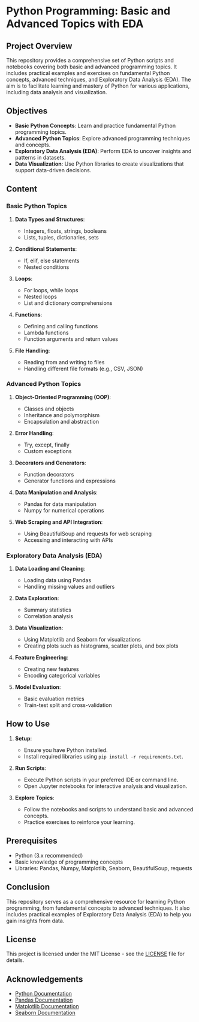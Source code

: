 # Python Programming: Basic and Advanced Topics with EDA

## Project Overview
This repository provides a comprehensive set of Python scripts and notebooks covering both basic and advanced programming topics. It includes practical examples and exercises on fundamental Python concepts, advanced techniques, and Exploratory Data Analysis (EDA). The aim is to facilitate learning and mastery of Python for various applications, including data analysis and visualization.

## Objectives
- **Basic Python Concepts**: Learn and practice fundamental Python programming topics.
- **Advanced Python Topics**: Explore advanced programming techniques and concepts.
- **Exploratory Data Analysis (EDA)**: Perform EDA to uncover insights and patterns in datasets.
- **Data Visualization**: Use Python libraries to create visualizations that support data-driven decisions.

## Content

### **Basic Python Topics**
1. **Data Types and Structures**:
   - Integers, floats, strings, booleans
   - Lists, tuples, dictionaries, sets

2. **Conditional Statements**:
   - If, elif, else statements
   - Nested conditions

3. **Loops**:
   - For loops, while loops
   - Nested loops
   - List and dictionary comprehensions

4. **Functions**:
   - Defining and calling functions
   - Lambda functions
   - Function arguments and return values

5. **File Handling**:
   - Reading from and writing to files
   - Handling different file formats (e.g., CSV, JSON)

### **Advanced Python Topics**
1. **Object-Oriented Programming (OOP)**:
   - Classes and objects
   - Inheritance and polymorphism
   - Encapsulation and abstraction

2. **Error Handling**:
   - Try, except, finally
   - Custom exceptions

3. **Decorators and Generators**:
   - Function decorators
   - Generator functions and expressions

4. **Data Manipulation and Analysis**:
   - Pandas for data manipulation
   - Numpy for numerical operations

5. **Web Scraping and API Integration**:
   - Using BeautifulSoup and requests for web scraping
   - Accessing and interacting with APIs

### **Exploratory Data Analysis (EDA)**
1. **Data Loading and Cleaning**:
   - Loading data using Pandas
   - Handling missing values and outliers

2. **Data Exploration**:
   - Summary statistics
   - Correlation analysis

3. **Data Visualization**:
   - Using Matplotlib and Seaborn for visualizations
   - Creating plots such as histograms, scatter plots, and box plots

4. **Feature Engineering**:
   - Creating new features
   - Encoding categorical variables

5. **Model Evaluation**:
   - Basic evaluation metrics
   - Train-test split and cross-validation

## How to Use

1. **Setup**:
   - Ensure you have Python installed.
   - Install required libraries using `pip install -r requirements.txt`.

2. **Run Scripts**:
   - Execute Python scripts in your preferred IDE or command line.
   - Open Jupyter notebooks for interactive analysis and visualization.

3. **Explore Topics**:
   - Follow the notebooks and scripts to understand basic and advanced concepts.
   - Practice exercises to reinforce your learning.

## Prerequisites
- Python (3.x recommended)
- Basic knowledge of programming concepts
- Libraries: Pandas, Numpy, Matplotlib, Seaborn, BeautifulSoup, requests

## Conclusion
This repository serves as a comprehensive resource for learning Python programming, from fundamental concepts to advanced techniques. It also includes practical examples of Exploratory Data Analysis (EDA) to help you gain insights from data.

## License
This project is licensed under the MIT License - see the [LICENSE](LICENSE) file for details.

## Acknowledgements
- [Python Documentation](https://docs.python.org/3/)
- [Pandas Documentation](https://pandas.pydata.org/pandas-docs/stable/)
- [Matplotlib Documentation](https://matplotlib.org/stable/contents.html)
- [Seaborn Documentation](https://seaborn.pydata.org/)
